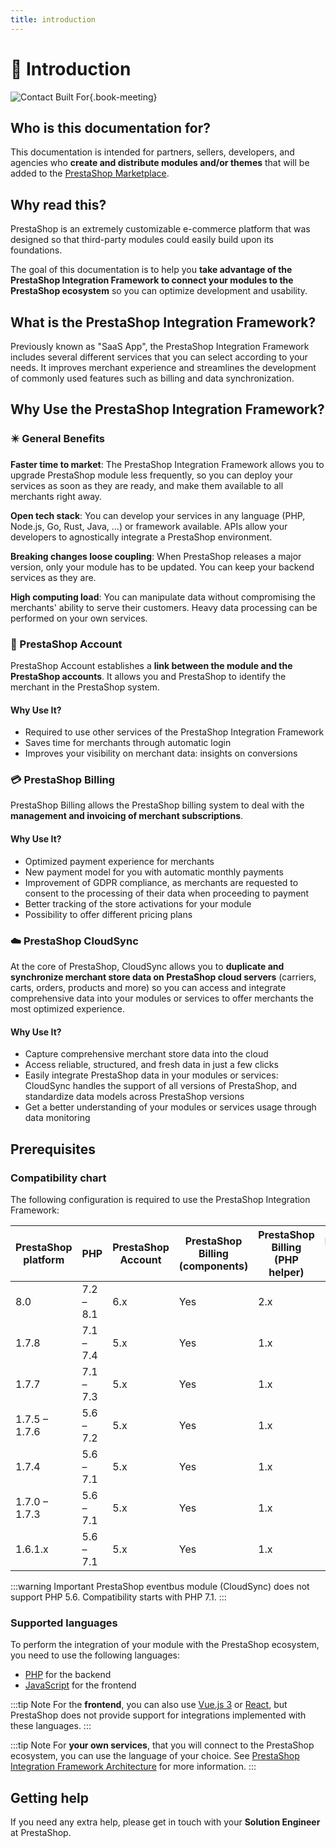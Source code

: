 ```yaml
---
title: introduction
---
```


# :rocket: Introduction

![Contact Built For](/assets/images/contact/contact-built-for.png){.book-meeting}

## Who is this documentation for?

This documentation is intended for partners, sellers, developers, and agencies who **create and distribute modules and/or themes** that will be added to the [PrestaShop Marketplace](https://addons.prestashop.com/en/).

## Why read this?

PrestaShop is an extremely customizable e-commerce platform that was designed so that third-party modules could easily build upon its foundations.

The goal of this documentation is to help you **take advantage of the PrestaShop Integration Framework to connect your modules to the PrestaShop ecosystem** so you can optimize development and usability.

## What is the PrestaShop Integration Framework?

Previously known as "SaaS App", the PrestaShop Integration Framework includes several different services that you can select according to your needs. It improves merchant experience and streamlines the development of commonly used features such as billing and data synchronization.

## Why Use the PrestaShop Integration Framework?

### :eight_pointed_black_star: General Benefits

**Faster time to market**: The PrestaShop Integration Framework allows you to upgrade PrestaShop module less frequently, so you can deploy your services as soon as they are ready, and make them available to all merchants right away.

**Open tech stack**: You can develop your services in any language (PHP, Node.js, Go, Rust, Java, ...) or framework available. APIs allow your developers to agnostically integrate a PrestaShop environment.

**Breaking changes loose coupling**: When PrestaShop releases a major version, only your module has to be updated. You can keep your backend services as they are.

**High computing load**: You can manipulate data without compromising the merchants' ability to serve their customers. Heavy data processing can be performed on your own services.

### :passport_control: PrestaShop Account

PrestaShop Account establishes a **link between the module and the PrestaShop accounts**. It allows you and PrestaShop to identify the merchant in the PrestaShop system.

#### Why Use It?
- Required to use other services of the PrestaShop Integration Framework
- Saves time for merchants through automatic login
- Improves your visibility on merchant data: insights on conversions

### :credit_card: PrestaShop Billing

PrestaShop Billing allows the PrestaShop billing system to deal with the **management and invoicing of merchant subscriptions**.

#### Why Use It?
- Optimized payment experience for merchants
- New payment model for you with automatic monthly payments
- Improvement of GDPR compliance, as merchants are requested to consent to the processing of their data when proceeding to payment
- Better tracking of the store activations for your module
- Possibility to offer different pricing plans

### :cloud: PrestaShop CloudSync

At the core of PrestaShop, CloudSync allows you to **duplicate and synchronize merchant store data on PrestaShop cloud servers** (carriers, carts, orders, products and more) so you can access and integrate comprehensive data into your modules or services to offer merchants the most optimized experience.

#### Why Use It?
- Capture comprehensive merchant store data into the cloud
- Access reliable, structured, and fresh data in just a few clicks
- Easily integrate PrestaShop data in your modules or services: CloudSync handles the support of all versions of PrestaShop, and standardize data models across PrestaShop versions
- Get a better understanding of your modules or services usage through data monitoring

## Prerequisites

### Compatibility chart

The following configuration is required to use the PrestaShop Integration Framework:

| PrestaShop platform | PHP          | PrestaShop Account    | PrestaShop Billing (components)    | PrestaShop Billing (PHP helper)    | PrestaShop CloudSync (EventBus)    |
| ------------------- | ------------ | --------------------- | ---------------------------------- | ---------------------------------- | ---------------------------------- |
| 8.0                 | 7.2 – 8.1    | 6.x                   | Yes                                | 2.x                                | 2.0.x - PHP 7.1+                              |
| 1.7.8               | 7.1 – 7.4    | 5.x                   | Yes                                | 1.x                                | 2.0.x - PHP 7.1+                              |
| 1.7.7               | 7.1 – 7.3    | 5.x                   | Yes                                | 1.x                                | 2.0.x - PHP 7.1+                              |
| 1.7.5 – 1.7.6       | 5.6 – 7.2    | 5.x                   | Yes                                | 1.x                                | 2.0.x - PHP 7.1+                              |
| 1.7.4               | 5.6 – 7.1    | 5.x                   | Yes                                | 1.x                                | 2.0.x - PHP 7.1+                              |
| 1.7.0 – 1.7.3       | 5.6 – 7.1    | 5.x                   | Yes                                | 1.x                                | 2.0.x - PHP 7.1+                              |
| 1.6.1.x             | 5.6 – 7.1    | 5.x                   | Yes                                | 1.x                                | No                              |

:::warning Important
PrestaShop eventbus module (CloudSync) does not support PHP 5.6. Compatibility starts with PHP 7.1.
:::
### Supported languages

To perform the integration of your module with the PrestaShop ecosystem, you need to use the following languages:

- [PHP](https://www.php.net/) for the backend
- [JavaScript](https://developer.mozilla.org/en-US/docs/Web/JavaScript) for the frontend

:::tip Note
For the **frontend**, you can also use [Vue.js 3](https://vuejs.org/) or [React](https://fr.reactjs.org/), but PrestaShop does not provide support for integrations implemented with these languages.
:::

:::tip Note
For **your own services**, that you will connect to the PrestaShop ecosystem, you can use the language of your choice. See [PrestaShop Integration Framework Architecture](../1-how-it-works/README.md#prestashop-integration-framework-architecture) for more information.
:::

## Getting help

If you need any extra help, please get in touch with your **Solution Engineer** at PrestaShop.
